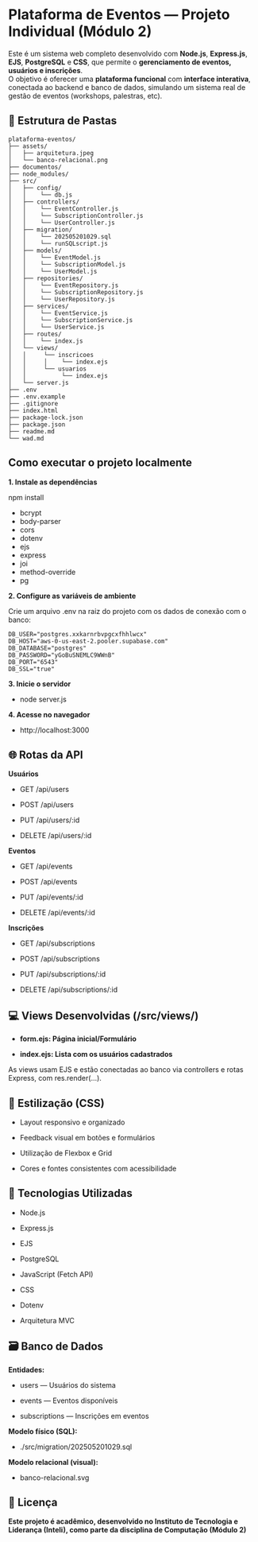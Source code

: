 # Plataforma de Eventos — Projeto Individual (Módulo 2)

Este é um sistema web completo desenvolvido com **Node.js**, **Express.js**, **EJS**, **PostgreSQL** e **CSS**, que permite o **gerenciamento de eventos, usuários e inscrições**.  
O objetivo é oferecer uma **plataforma funcional** com **interface interativa**, conectada ao backend e banco de dados, simulando um sistema real de gestão de eventos (workshops, palestras, etc).

## 📁 Estrutura de Pastas

```
plataforma-eventos/
├── assets/
│   ├── arquitetura.jpeg
│   └── banco-relacional.png
├── documentos/
├── node_modules/
├── src/
│   ├── config/
│   │    └── db.js
│   ├── controllers/
│   │    └── EventController.js
│   │    └── SubscriptionController.js
│   │    └── UserController.js
│   ├── migration/
│   │    └── 202505201029.sql
│   │    └── runSQLscript.js
│   ├── models/
│   │    └── EventModel.js
│   │    └── SubscriptionModel.js
│   │    └── UserModel.js
│   ├── repositories/
│   │    └── EventRepository.js
│   │    └── SubscriptionRepository.js
│   │    └── UserRepository.js
│   ├── services/
│   │    └── EventService.js
│   │    └── SubscriptionService.js
│   │    └── UserService.js
│   ├── routes/
│   │    └── index.js
│   └── views/  
│   │     └── inscricoes
│   │     │    └── index.ejs
│   │     └── usuarios
│   │          └── index.ejs
│   └── server.js
├── .env
├── .env.example
├── .gitignore
├── index.html
├── package-lock.json
├── package.json
├── readme.md
└── wad.md
```

## Como executar o projeto localmente

**1. Instale as dependências**

npm install

- bcrypt
- body-parser
- cors
- dotenv
- ejs
- express
- joi
- method-override
- pg

**2. Configure as variáveis de ambiente**

Crie um arquivo .env na raiz do projeto com os dados de conexão com o banco:

```
DB_USER="postgres.xxkarnrbvpgcxfhhlwcx"
DB_HOST="aws-0-us-east-2.pooler.supabase.com"
DB_DATABASE="postgres"
DB_PASSWORD="yGoBuSNEMLC9WWnB"
DB_PORT="6543"
DB_SSL="true"
```

**3. Inicie o servidor**

- node server.js

**4. Acesse no navegador**

- http://localhost:3000

## 🌐 Rotas da API

**Usuários**

- GET /api/users

- POST /api/users

- PUT /api/users/:id

- DELETE /api/users/:id

**Eventos**

- GET /api/events

- POST /api/events

- PUT /api/events/:id

- DELETE /api/events/:id

**Inscrições**

- GET /api/subscriptions

- POST /api/subscriptions

- PUT /api/subscriptions/:id

- DELETE /api/subscriptions/:id

## 💻 Views Desenvolvidas (/src/views/)

- **form.ejs: Página inicial/Formulário**

- **index.ejs: Lista com os usuários cadastrados**

As views usam EJS e estão conectadas ao banco via controllers e rotas Express, com res.render(...).


## 🎨 Estilização (CSS)

- Layout responsivo e organizado

- Feedback visual em botões e formulários

- Utilização de Flexbox e Grid

- Cores e fontes consistentes com acessibilidade

## 🧱 Tecnologias Utilizadas

- Node.js

- Express.js

- EJS

- PostgreSQL

- JavaScript (Fetch API)

- CSS

- Dotenv

- Arquitetura MVC

## 🗃️ Banco de Dados

**Entidades:**

- users — Usuários do sistema

- events — Eventos disponíveis

- subscriptions — Inscrições em eventos


**Modelo físico (SQL):**

- ./src/migration/202505201029.sql

**Modelo relacional (visual):**

- banco-relacional.svg


## 📄 Licença
**Este projeto é acadêmico, desenvolvido no Instituto de Tecnologia e Liderança (Inteli), como parte da disciplina de Computação (Módulo 2)**
